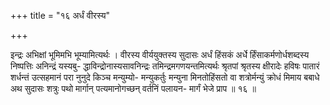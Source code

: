 +++
title = "१६ अर्धं वीरस्य"

+++

इन्द्रः अभिक्षां भूमिमभि भूम्यामित्यर्थः । वीरस्य वीर्ययुक्तस्य सुदासः अर्धं हिंसकं अर्धे र्हिंसाकर्मणोर्धशब्दस्य निष्पत्तिः अनिन्द्रं यस्यबु- द्धाविन्द्रोनास्यसावनिन्द्रः तमिन्द्रमगणयन्तमित्यर्थः श्रृतपां श्रृतस्य क्षीरादेः हविषः पातारं शर्धन्तं उत्सहमानं परा नुनुदे किञ्च मन्युम्यो- मन्युकर्तुः मन्युना मिनतोहिंसतो वा शत्रोर्मन्युं क्रोधं मिमाय बबाधे अथ सुदासः शत्रुः पथो मार्गान् पत्यमानोगच्छन् वर्तनिं पलायन- मार्गं भेजे प्राप ॥ १६ ॥